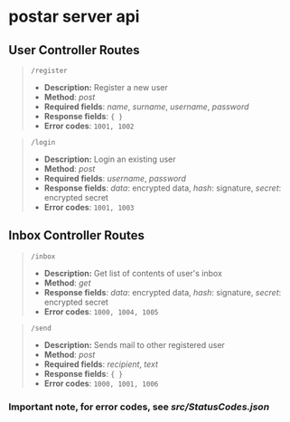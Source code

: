 # postar server api


## User Controller Routes

> ``/register``
>+ **Description:** Register a new user
>+ **Method**: *post*
>+ **Required fields**: *name*, *surname*, *username*, *password* 
>+ **Response fields**: ``{ }``
>+ **Error codes**: ``1001, 1002``


> ``/login``
>+ **Description:** Login an existing user
>+ **Method**: *post*
>+ **Required fields**: *username*, *password*
>+ **Response fields**: *data*: encrypted data, *hash*: signature, *secret*: encrypted secret
>+ **Error codes**: ``1001, 1003``


## Inbox Controller Routes

> ``/inbox``
>+ **Description:** Get list of contents of user's inbox
>+ **Method**: *get*
>+ **Response fields**: *data*: encrypted data, *hash*: signature, *secret*: encrypted secret
>+ **Error codes**: ``1000, 1004, 1005``


> ``/send``
>+ **Description:** Sends mail to other registered user
>+ **Method**: *post*
>+ **Required fields**: *recipient*, *text*
>+ **Response fields**: ``{ }``
>+ **Error codes**: ``1000, 1001, 1006``

### Important note, for error codes, see ***src/StatusCodes.json***
